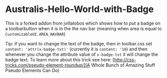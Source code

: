 Australis-Hello-World-with-Badge
=====================

This is a forked addon from jvillalobos which shows how to put a badge on a toolbarbutton when it is in the the nav bar (meaning when area is equal to `CustomizableUI.AREA_NAVBAR`)

Tip: if you want to change the text of the badge, then in toolbar.css set `content: 'attr(x-badge-txt)'` (currently it is `content: '10`) and then whenever you change the attribute value of `x-badge-txt` it will change the badge text. To learn more about this trick see here: [http://css-tricks.com/pseudo-element-roundup/](A Whole Bunch of Amazing Stuff Pseudo Elements Can Do)
